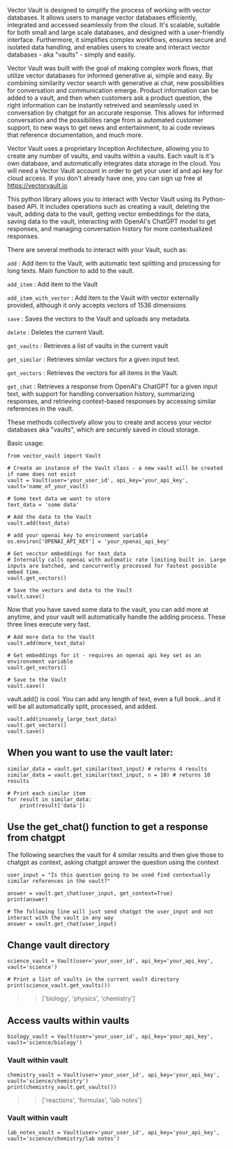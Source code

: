 Vector Vault is designed to simplify the process of working with vector databases. It allows users to manage vector databases efficiently, integrated and accessed seamlessly from the cloud. It's scalable, suitable for both small and large scale databases, and designed with a user-friendly interface. Furthermore, it simplifies complex workflows, ensures secure and isolated data handling, and enables users to create and interact vector databases - aka "vaults" - simply and easily.

Vector Vault was built with the goal of making complex work flows, that utilize vector databases for informed generative ai, simple and easy. By combining similarity vector search with generative ai chat, new possibilities for conversation and communication emerge. Product information can be added to a vault, and then when customers ask a product question, the right information can be instantly retreived and seamlessly used in conversation by chatgpt for an accurate response. This allows for informed conversation and the possibilites range from ai automated customer support, to new ways to get news and entertainment, to ai code reviews that reference documentation, and much more.

Vector Vault uses a proprietary Inception Architecture, allowing you to create any number of vaults, and vaults within a vaults. Each vault is it's own database, and automatically integrates data storage in the cloud. You will need a Vector Vault account in order to get your user id and api key for cloud access. If you don't already have one, you can sign up free at https://vectorvault.io

This python library allows you to interact with Vector Vault using its Python-based API. It includes operations such as creating a vault, deleting the vault, adding data to the vault, getting vector embeddings for the data, saving data to the vault, interacting with OpenAI's ChatGPT model to get responses, and managing conversation history for more contextualized responses.

There are several methods to interact with your Vault, such as:

`add` : Add item to the Vault, with automatic text splitting and processing for long texts. Main function to add to the vault.

`add_item` : Add item to the Vault

`add_item_with_vector` : Add item to the Vault with vector externally provided, although it only accepts vectors of 1536 dimensions

`save` : Saves the vectors to the Vault and uploads any metadata.

`delete` : Deletes the current Vault.

`get_vaults` : Retrieves a list of vaults in the current vault 

`get_similar` : Retrieves similar vectors for a given input text.

`get_vectors` : Retrieves the vectors for all items in the Vault.

`get_chat` : Retrieves a response from OpenAI's ChatGPT for a given input text, with support for handling conversation history, summarizing responses, and retrieving context-based responses by accessing similar references in the vault.



These methods collectively allow you to create and access your vector databases aka "vaults", which are securely saved in cloud storage.


Basic usage:
```
from vector_vault import Vault

# Create an instance of the Vault class - a new vault will be created if name does not exist
vault = Vault(user='your_user_id', api_key='your_api_key', vault='name_of_your_vault)

# Some text data we want to store
text_data = 'some data'

# Add the data to the Vault
vault.add(text_data)

# add your openai key to environment variable
os.environ['OPENAI_API_KEY'] = 'your_openai_api_key'

# Get vecctor embeddings for text_data 
# Internally calls openai with automatic rate limiting built in. Large inputs are batched, and concurrently processed for fastest possible embed time.
vault.get_vectors()

# Save the vectors and data to the Vault 
vault.save()
```



Now that you have saved some data to the vault, you can add more at anytime, and your vault will automatically handle the adding process. These three lines execute very fast.
```
# Add more data to the Vault
vault.add(more_text_data)

# Get embeddings for it - requires an openai api key set as an environvment variable
vault.get_vectors()

# Save to the Vault
vault.save()
```



vault.add() is cool. You can add any length of text, even a full book...and it will be all automatically split, processed, and added.
```
vault.add(insanely_large_text_data)
vault.get_vectors() 
vault.save() 
```





## When you want to use the vault later:
```
similar_data = vault.get_similar(text_input) # returns 4 results
similar_data = vault.get_similar(text_input, n = 10) # returns 10 results

# Print each similar item 
for result in similar_data:
    print(result['data'])
```


## Use the get_chat() function to get a response from chatgpt
The following searches the vault for 4 similar results and then give those to chatgpt as context, asking chatgpt answer the question using the context
```
user_input = "Is this question going to be used find contextually similar references in the vault?"

answer = vault.get_chat(user_input, get_context=True)  
print(answer)

# The following line will just send chatgpt the user_input and not interact with the vault in any way
answer = vault.get_chat(user_input) 
```

## Change vault directory
```
science_vault = Vault(user='your_user_id', api_key='your_api_key', vault='science')

# Print a list of vaults in the current vault directory
print(science_vault.get_vaults())
```
>> ['biology', 'physics', 'chemistry']

## Access vaults within vaults
```
biology_vault = Vault(user='your_user_id', api_key='your_api_key', vault='science/biology')
```

### Vault within vault
```
chemistry_vault = Vault(user='your_user_id', api_key='your_api_key', vault='science/chemistry')
print(chemistry_vault.get_vaults())
```
>> ['reactions', 'formulas', 'lab notes']

### Vault within vault
```
lab_notes_vault = Vault(user='your_user_id', api_key='your_api_key', vault='science/chemistry/lab notes')
```